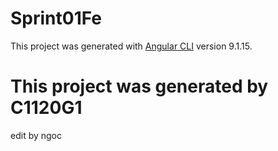 # Sprint01Fe

This project was generated with [Angular CLI](https://github.com/angular/angular-cli) version 9.1.15.

# This project was generated by C1120G1
edit by ngoc